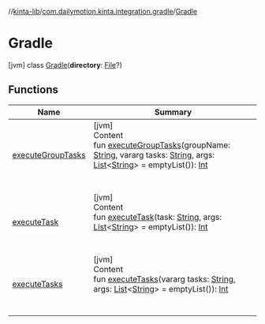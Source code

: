 //[kinta-lib](../../../index.md)/[com.dailymotion.kinta.integration.gradle](../index.md)/[Gradle](index.md)



# Gradle  
 [jvm] class [Gradle](index.md)(**directory**: [File](https://docs.oracle.com/javase/8/docs/api/java/io/File.html)?)   


## Functions  
  
|  Name |  Summary | 
|---|---|
| <a name="com.dailymotion.kinta.integration.gradle/Gradle/executeGroupTasks/#kotlin.String#kotlin.Array[kotlin.String]#kotlin.collections.List[kotlin.String]/PointingToDeclaration/"></a>[executeGroupTasks](execute-group-tasks.md)| <a name="com.dailymotion.kinta.integration.gradle/Gradle/executeGroupTasks/#kotlin.String#kotlin.Array[kotlin.String]#kotlin.collections.List[kotlin.String]/PointingToDeclaration/"></a>[jvm]  <br>Content  <br>fun [executeGroupTasks](execute-group-tasks.md)(groupName: [String](https://kotlinlang.org/api/latest/jvm/stdlib/kotlin/-string/index.html), vararg tasks: [String](https://kotlinlang.org/api/latest/jvm/stdlib/kotlin/-string/index.html), args: [List](https://kotlinlang.org/api/latest/jvm/stdlib/kotlin.collections/-list/index.html)<[String](https://kotlinlang.org/api/latest/jvm/stdlib/kotlin/-string/index.html)> = emptyList()): [Int](https://kotlinlang.org/api/latest/jvm/stdlib/kotlin/-int/index.html)  <br><br><br>|
| <a name="com.dailymotion.kinta.integration.gradle/Gradle/executeTask/#kotlin.String#kotlin.collections.List[kotlin.String]/PointingToDeclaration/"></a>[executeTask](execute-task.md)| <a name="com.dailymotion.kinta.integration.gradle/Gradle/executeTask/#kotlin.String#kotlin.collections.List[kotlin.String]/PointingToDeclaration/"></a>[jvm]  <br>Content  <br>fun [executeTask](execute-task.md)(task: [String](https://kotlinlang.org/api/latest/jvm/stdlib/kotlin/-string/index.html), args: [List](https://kotlinlang.org/api/latest/jvm/stdlib/kotlin.collections/-list/index.html)<[String](https://kotlinlang.org/api/latest/jvm/stdlib/kotlin/-string/index.html)> = emptyList()): [Int](https://kotlinlang.org/api/latest/jvm/stdlib/kotlin/-int/index.html)  <br><br><br>|
| <a name="com.dailymotion.kinta.integration.gradle/Gradle/executeTasks/#kotlin.Array[kotlin.String]#kotlin.collections.List[kotlin.String]/PointingToDeclaration/"></a>[executeTasks](execute-tasks.md)| <a name="com.dailymotion.kinta.integration.gradle/Gradle/executeTasks/#kotlin.Array[kotlin.String]#kotlin.collections.List[kotlin.String]/PointingToDeclaration/"></a>[jvm]  <br>Content  <br>fun [executeTasks](execute-tasks.md)(vararg tasks: [String](https://kotlinlang.org/api/latest/jvm/stdlib/kotlin/-string/index.html), args: [List](https://kotlinlang.org/api/latest/jvm/stdlib/kotlin.collections/-list/index.html)<[String](https://kotlinlang.org/api/latest/jvm/stdlib/kotlin/-string/index.html)> = emptyList()): [Int](https://kotlinlang.org/api/latest/jvm/stdlib/kotlin/-int/index.html)  <br><br><br>|


